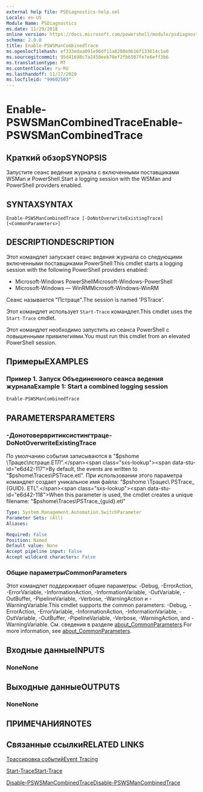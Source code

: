 ```yaml
---
external help file: PSDiagnostics-help.xml
Locale: en-US
Module Name: PSDiagnostics
ms.date: 11/29/2018
online version: https://docs.microsoft.com/powershell/module/psdiagnostics/enable-pswsmancombinedtrace?view=powershell-7.2&WT.mc_id=ps-gethelp
schema: 2.0.0
title: Enable-PSWSManCombinedTrace
ms.openlocfilehash: ef333edaa091e96df11a8288e9b16f133614c1e0
ms.sourcegitcommit: 95d41698c7a2450eeb70ef2fb6507fe7e6eff3b6
ms.translationtype: MT
ms.contentlocale: ru-RU
ms.lasthandoff: 11/17/2020
ms.locfileid: "99602503"
---
```

# <span data-ttu-id="e6d42-102">Enable-PSWSManCombinedTrace</span><span class="sxs-lookup"><span data-stu-id="e6d42-102">Enable-PSWSManCombinedTrace</span></span>

## <span data-ttu-id="e6d42-103">Краткий обзор</span><span class="sxs-lookup"><span data-stu-id="e6d42-103">SYNOPSIS</span></span>
<span data-ttu-id="e6d42-104">Запустите сеанс ведения журнала с включенными поставщиками WSMan и PowerShell.</span><span class="sxs-lookup"><span data-stu-id="e6d42-104">Start a logging session with the WSMan and PowerShell providers enabled.</span></span>

## <span data-ttu-id="e6d42-105">SYNTAX</span><span class="sxs-lookup"><span data-stu-id="e6d42-105">SYNTAX</span></span>

```
Enable-PSWSManCombinedTrace [-DoNotOverwriteExistingTrace] [<CommonParameters>]
```

## <span data-ttu-id="e6d42-106">DESCRIPTION</span><span class="sxs-lookup"><span data-stu-id="e6d42-106">DESCRIPTION</span></span>

<span data-ttu-id="e6d42-107">Этот командлет запускает сеанс ведения журнала со следующими включенными поставщиками PowerShell:</span><span class="sxs-lookup"><span data-stu-id="e6d42-107">This cmdlet starts a logging session with the following PowerShell providers enabled:</span></span>

- <span data-ttu-id="e6d42-108">Microsoft-Windows PowerShell</span><span class="sxs-lookup"><span data-stu-id="e6d42-108">Microsoft-Windows-PowerShell</span></span>
- <span data-ttu-id="e6d42-109">Microsoft-Windows — WinRM</span><span class="sxs-lookup"><span data-stu-id="e6d42-109">Microsoft-Windows-WinRM</span></span>

<span data-ttu-id="e6d42-110">Сеанс называется "Пстраце".</span><span class="sxs-lookup"><span data-stu-id="e6d42-110">The session is named 'PSTrace'.</span></span>

<span data-ttu-id="e6d42-111">Этот командлет использует `Start-Trace` командлет.</span><span class="sxs-lookup"><span data-stu-id="e6d42-111">This cmdlet uses the `Start-Trace` cmdlet.</span></span>

<span data-ttu-id="e6d42-112">Этот командлет необходимо запустить из сеанса PowerShell с повышенными привилегиями.</span><span class="sxs-lookup"><span data-stu-id="e6d42-112">You must run this cmdlet from an elevated PowerShell session.</span></span>

## <span data-ttu-id="e6d42-113">Примеры</span><span class="sxs-lookup"><span data-stu-id="e6d42-113">EXAMPLES</span></span>

### <span data-ttu-id="e6d42-114">Пример 1. Запуск Объединенного сеанса ведения журнала</span><span class="sxs-lookup"><span data-stu-id="e6d42-114">Example 1: Start a combined logging session</span></span>

```powershell
Enable-PSWSManCombinedTrace
```

## <span data-ttu-id="e6d42-115">PARAMETERS</span><span class="sxs-lookup"><span data-stu-id="e6d42-115">PARAMETERS</span></span>

### <span data-ttu-id="e6d42-116">-Донотовервритиксистингтраце</span><span class="sxs-lookup"><span data-stu-id="e6d42-116">-DoNotOverwriteExistingTrace</span></span>

<span data-ttu-id="e6d42-117">По умолчанию события записываются в "$pshome \Трацес\пстраце.ЕТЛ".</span><span class="sxs-lookup"><span data-stu-id="e6d42-117">By default, the events are written to "$pshome\Traces\PSTrace.etl".</span></span> <span data-ttu-id="e6d42-118">При использовании этого параметра командлет создает уникальное имя файла: "$pshome \Трацес\ PSTrace_ {GUID}. ETL".</span><span class="sxs-lookup"><span data-stu-id="e6d42-118">When this parameter is used, the cmdlet creates a unique filename: "$pshome\Traces\PSTrace_{guid}.etl"</span></span>

```yaml
Type: System.Management.Automation.SwitchParameter
Parameter Sets: (All)
Aliases:

Required: False
Position: Named
Default value: None
Accept pipeline input: False
Accept wildcard characters: False
```

### <span data-ttu-id="e6d42-119">Общие параметры</span><span class="sxs-lookup"><span data-stu-id="e6d42-119">CommonParameters</span></span>

<span data-ttu-id="e6d42-120">Этот командлет поддерживает общие параметры: -Debug, -ErrorAction, -ErrorVariable, -InformationAction, -InformationVariable, -OutVariable, -OutBuffer, -PipelineVariable, -Verbose, -WarningAction и -WarningVariable.</span><span class="sxs-lookup"><span data-stu-id="e6d42-120">This cmdlet supports the common parameters: -Debug, -ErrorAction, -ErrorVariable, -InformationAction, -InformationVariable, -OutVariable, -OutBuffer, -PipelineVariable, -Verbose, -WarningAction, and -WarningVariable.</span></span> <span data-ttu-id="e6d42-121">См. сведения в разделе [about_CommonParameters](https://go.microsoft.com/fwlink/?LinkID=113216).</span><span class="sxs-lookup"><span data-stu-id="e6d42-121">For more information, see [about_CommonParameters](https://go.microsoft.com/fwlink/?LinkID=113216).</span></span>

## <span data-ttu-id="e6d42-122">Входные данные</span><span class="sxs-lookup"><span data-stu-id="e6d42-122">INPUTS</span></span>

### <span data-ttu-id="e6d42-123">None</span><span class="sxs-lookup"><span data-stu-id="e6d42-123">None</span></span>

## <span data-ttu-id="e6d42-124">Выходные данные</span><span class="sxs-lookup"><span data-stu-id="e6d42-124">OUTPUTS</span></span>

### <span data-ttu-id="e6d42-125">None</span><span class="sxs-lookup"><span data-stu-id="e6d42-125">None</span></span>

## <span data-ttu-id="e6d42-126">ПРИМЕЧАНИЯ</span><span class="sxs-lookup"><span data-stu-id="e6d42-126">NOTES</span></span>

## <span data-ttu-id="e6d42-127">Связанные ссылки</span><span class="sxs-lookup"><span data-stu-id="e6d42-127">RELATED LINKS</span></span>

[<span data-ttu-id="e6d42-128">Трассировка событий</span><span class="sxs-lookup"><span data-stu-id="e6d42-128">Event Tracing</span></span>](/windows/desktop/ETW/event-tracing-portal)

[<span data-ttu-id="e6d42-129">Start-Trace</span><span class="sxs-lookup"><span data-stu-id="e6d42-129">Start-Trace</span></span>](start-trace.md)

[<span data-ttu-id="e6d42-130">Disable-PSWSManCombinedTrace</span><span class="sxs-lookup"><span data-stu-id="e6d42-130">Disable-PSWSManCombinedTrace</span></span>](Disable-PSWSManCombinedTrace.md)

